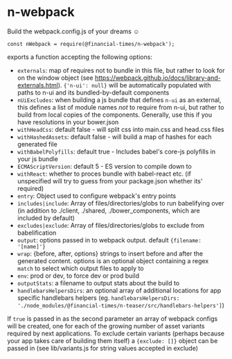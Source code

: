 # n-webpack
Build the webpack.config.js of your dreams :relaxed:

```
const nWebpack = require(@financial-times/n-webpack');
```
exports a function accepting the following options:

- `externals`:  map of requires not to bundle in this file, but rather to look for on the window object (see https://webpack.github.io/docs/library-and-externals.html). `{'n-ui': null}` will be automatically populated with paths to n-ui and its bundled-by-default components
- `nUiExcludes`: when building a js bundle that defines `n-ui` as an external, this defines a list of module names *not* to require from n-ui, but rather to build from local copies of the components. Generally, use this if you have resolutions in your bower.json
- `withHeadCss`: default false - will split css into main.css and head.css files
- `withHashedAssets`: default false - will build a map of hashes for each generated file
- `withBabelPolyfills`: default true - Includes babel's core-js polyfills in your js bundle
- `ECMAScriptVersion`: default 5 - ES version to compile down to
- `withReact`: whether to proces bundle with babel-react etc. (if unspecified will try to guess from your package.json whether its' required)
- `entry`: Object used to configure webpack's entry points
- `includes|include`: Array of files/directories/globs to run babelifying over (in addition to ./client, ./shared, ./bower_components, which are included by default)
- `excludes|exclude`: Array of files/directories/globs to exclude from babelification
- `output`: options passed in to webpack output. default `{filename: '[name]'}`
- `wrap`: {before, after, options} strings to insert before and after the generated content. options is an optional object containing a regex `match` to select which output files to apply to
- `env`: prod or dev, to force dev or prod build
- `outputStats`: a filename to output stats about the build to
- `handlebarsHelpersDirs`: an optional array of additional locations for app specific handlebars helpers (eg. `handlebarsHelpersDirs: './node_modules/@financial-times/n-teaser/src/handlebars-helpers']`)




If `true` is passed in as the second parameter an array of webpack configs will be created, one for each of the growing number of asset variants required by next applications. To exclude certain variants (perhaps because your app takes care of building them itself) a `{exclude: []}` object can be passed in (see lib/variants.js for string values accepted in exclude)
